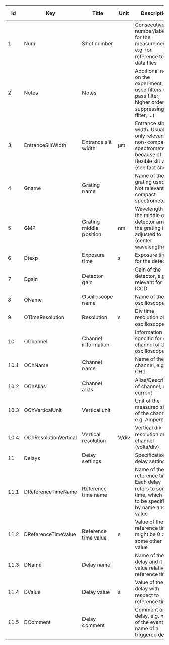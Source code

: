 |Id|Key|Title|Unit|Description|Type|Occ|Allowed values|
|-|-|-|-|-|-|-|-|
|1|Num|Shot number||Consecutive number/labels for the measurements, e.g. for reference to data files|string|1||
|2|Notes|Notes||Additional notes on the experiment, e.g. used filters (high pass filter, higher order suppressing filter, ...)|string|0||
|3|EntranceSlitWidth|Entrance slit width |µm|Entrance slit width. Usually only relevant for non-compact spectrometers, because of flexible slit width (see fact sheet).|number|0||
|4|Gname|Grating name||Name of the grating used. Not relevant for compact spectrometers.|string|0||
|5|GMP|Grating middle position|nm|Wavelength in the middle of the detector array the grating is adjusted to (center wavelength)|number|1||
|6|Dtexp|Exposure time|s|Exposure time for the detector|number|1||
|7|Dgain|Detector gain|| Gain of the detector, e.g. relevant for ICCD|number|0||
|8|OName|Oscilloscope name||Name of the oscilloscope|string|1||
|9|OTimeResolution|Resolution|s|Div time resolution of the oscilloscope|number|1||
|10|OChannel|Channel information||Information specific for each channel of the oscilloscope||1-n||
|10.1|OChName|Channel name||Name of the channel, e.g. CH1|string|1||
|10.2|OChAlias|Channel alias||Alias/Description of channel, e.g. current|string|0||
|10.3|OChVerticalUnit|Vertical unit||Unit of the measured signal of the channel, e.g. Ampere|string|1||
|10.4|OChResolutionVertical|Vertical resolution|V/div|Vertical div resolution of the channel (volts/div)|number|1||
|11|Delays|Delay settings||Specification of delay settings|0-n||
|11.1|DReferenceTimeName|Reference time name||Name of the reference time. Each delay refers to some time, which has to be specified by name and value|string|1||
|11.2|DReferenceTimeValue|Reference time value|s|Value of the reference time, might be 0 or some other value|number|1||
|11.3|DName|Delay name||Name of the delay and it value relative to reference time|string|1||
|11.4|DValue|Delay value|s|Value of the delay with respect to reference time|number|1||
|11.5|DComment|Delay comment||Comment on the delay, e.g. name of the event, name of a triggered device|string|0||
